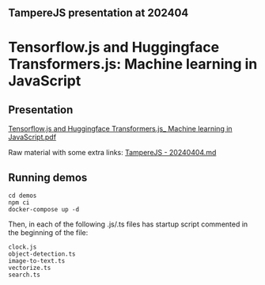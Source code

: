 ## TampereJS presentation at 202404

# Tensorflow.js and Huggingface Transformers.js: Machine learning in JavaScript

## Presentation

[Tensorflow.js and Huggingface Transformers.js_ Machine learning in JavaScript.pdf](<./Tensorflow.js and Huggingface Transformers.js_ Machine learning in JavaScript.pdf>)

Raw material with some extra links: [TampereJS - 20240404.md](<./TampereJS - 20240404.md>)

## Running demos

```
cd demos
npm ci
docker-compose up -d
```
Then, in each of the following .js/.ts files has startup script commented in the beginning of the file:
```
clock.js
object-detection.ts
image-to-text.ts
vectorize.ts
search.ts
```
